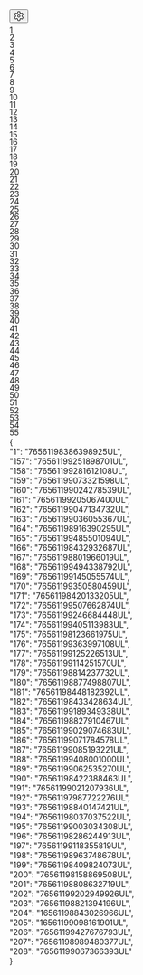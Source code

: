 <html><head><meta http-equiv="Content-Security-Policy" content="default-src 'none'; require-trusted-types-for 'script'"><meta name="viewport" content="width=device-width, minimum-scale=0.1"><meta name="color-scheme" content="light dark"></head><body data-code-mirror="읽기 전용 코드 편집기입니다." data-duplicate-keys="JSON 개체에서 중복 키가 검색됨"><div hidden="true">{"1":"76561198386398925UL","157":"76561199251898701UL","158":"76561199281612108UL","159":"76561199073321598UL","160":"76561199024278539UL","161":"76561199205067400UL","162":"76561199047134732UL","163":"76561199036055367UL","164":"76561198916390295UL","165":"76561199485501094UL","166":"76561198432932687UL","167":"76561198801966019UL","168":"76561199494338792UL","169":"76561199145055574UL","170":"76561199350580459UL","171":"76561198420133205UL","172":"76561199507662874UL","173":"76561199246684448UL","174":"76561199405113983UL","175":"76561198123661975UL","176":"76561199363997108UL","177":"76561199125226513UL","178":"76561199114251570UL","179":"76561198814237732UL","180":"76561198877498807UL","181":"76561198448182392UL","182":"76561198433428634UL","183":"76561199189349338UL","184":"76561198827910467UL","185":"76561199029074683UL","186":"76561199071784578UL","187":"76561199085193221UL","188":"76561199408001000UL","189":"76561199062535270UL","190":"76561198422388463UL","191":"76561199021207936UL","192":"76561197987722276UL","193":"76561198840147421UL","194":"76561198037037522UL","195":"76561199003034308UL","196":"76561198286244913UL","197":"76561199118355819UL","198":"76561198963748678UL","199":"76561198409824073UL","200":"76561198158869508UL","201":"76561198808632719UL","202":"76561199202949926UL","203":"76561198821394196UL","204":"16561198843026966UL","205":"16561199098161901UL","206":"76561199427676793UL","207":"76561198989480377UL","208":"76561199067366393UL"}</div><button id="settings_button" tabindex="0" role="button"><svg id="gear_icon" width="17" height="18" viewBox="0 0 17 18" fill="none"><path id="gear_icon_path_d" d="M0.410747 6.38266C0.780038 5.24053 1.38839 4.19213 2.19109 3.30364C2.32683 3.15339 2.53978 3.09984 2.73044 3.16802L4.64873 3.85392C5.1688 4.03977 5.74107 3.76883 5.92692 3.24875C5.9452 3.19762 5.95927 3.14507 5.969 3.09173L6.33446 1.08573C6.3708 0.886273 6.52398 0.728505 6.72227 0.686297C7.30246 0.562802 7.89734 0.5 8.50001 0.5C9.10232 0.5 9.69684 0.562725 10.2767 0.686072C10.4749 0.728241 10.6281 0.88591 10.6645 1.08529L11.031 3.09165C11.1301 3.63497 11.6509 3.9951 12.1942 3.89601C12.2476 3.88627 12.3002 3.87219 12.3512 3.85395L14.2696 3.16802C14.4602 3.09984 14.6732 3.15339 14.8089 3.30364C15.6116 4.19213 16.22 5.24053 16.5893 6.38266C16.6516 6.57534 16.5915 6.78658 16.4371 6.91764L14.8823 8.23773C14.4613 8.5952 14.4098 9.22627 14.7673 9.64726C14.8024 9.68865 14.8409 9.72712 14.8823 9.76225L16.4371 11.0824C16.5915 11.2134 16.6516 11.4247 16.5893 11.6173C16.22 12.7595 15.6116 13.8079 14.8089 14.6964C14.6732 14.8466 14.4602 14.9002 14.2696 14.832L12.3513 14.1461C11.8312 13.9602 11.259 14.2312 11.0731 14.7512C11.0548 14.8024 11.0408 14.8549 11.031 14.9085L10.6645 16.9147C10.6281 17.1141 10.4749 17.2718 10.2767 17.3139C9.69684 17.4373 9.10232 17.5 8.50001 17.5C7.89734 17.5 7.30246 17.4372 6.72227 17.3137C6.52398 17.2715 6.3708 17.1137 6.33446 16.9143L5.96902 14.9084C5.86993 14.365 5.34916 14.0049 4.80583 14.104C4.75241 14.1137 4.69987 14.1278 4.64881 14.1461L2.73044 14.832C2.53978 14.9002 2.32683 14.8466 2.19109 14.6964C1.38839 13.8079 0.780038 12.7595 0.410747 11.6173C0.348447 11.4247 0.408519 11.2134 0.56289 11.0824L2.11773 9.76227C2.53872 9.4048 2.59021 8.77373 2.23274 8.35274C2.19759 8.31135 2.15913 8.27288 2.11775 8.23775L0.56289 6.91764C0.408519 6.78658 0.348447 6.57534 0.410747 6.38266ZM1.4713 6.37709L2.76499 7.47546C2.84778 7.54576 2.92471 7.62269 2.99501 7.70548C3.70995 8.54746 3.60697 9.8096 2.76497 10.5246L1.4713 11.6229C1.76335 12.4051 2.1848 13.1322 2.71623 13.7751L4.31221 13.2044C4.41449 13.1679 4.51958 13.1397 4.62643 13.1202C5.71307 12.922 6.75462 13.6423 6.95281 14.729L7.25678 16.3975C7.66465 16.4655 8.08 16.5 8.50001 16.5C8.91974 16.5 9.33482 16.4656 9.74243 16.3976L10.0472 14.7289C10.0667 14.6221 10.0949 14.517 10.1314 14.4147C10.5031 13.3746 11.6477 12.8327 12.6879 13.2044L14.2838 13.7751C14.8152 13.1322 15.2367 12.4051 15.5287 11.6229L14.235 10.5245C14.1522 10.4542 14.0753 10.3773 14.005 10.2945C13.2901 9.45254 13.3931 8.1904 14.2351 7.47544L15.5287 6.37709C15.2367 5.59486 14.8152 4.86783 14.2838 4.22494L12.6878 4.79559C12.5855 4.83214 12.4804 4.8603 12.3736 4.87979C11.287 5.07796 10.2454 4.3577 10.0473 3.27119L9.74243 1.60235C9.33482 1.53443 8.91974 1.5 8.50001 1.5C8.08 1.5 7.66465 1.53448 7.25678 1.60249L6.95279 3.27105C6.93331 3.37791 6.90515 3.48299 6.8686 3.58527C6.49689 4.62542 5.35236 5.1673 4.31213 4.79556L2.71623 4.22494C2.1848 4.86783 1.76335 5.59486 1.4713 6.37709ZM6.00001 9C6.00001 7.61929 7.1193 6.5 8.50001 6.5C9.88072 6.5 11 7.61929 11 9C11 10.3807 9.88072 11.5 8.50001 11.5C7.1193 11.5 6.00001 10.3807 6.00001 9ZM7.00001 9C7.00001 9.82843 7.67159 10.5 8.50001 10.5C9.32844 10.5 10 9.82843 10 9C10 8.17157 9.32844 7.5 8.50001 7.5C7.67159 7.5 7.00001 8.17157 7.00001 9Z" fill="currentColor"></path></svg></button><div aria-label="코드 접기" id="code_folding" style="display: none;"><input type="checkbox" id="code_folding_checkbox" tabindex="0"><span>코드 접기</span></div><div class="cm-editor ͼ1 ͼ3 ͼ4 ͼ6 ͼ5"><div aria-live="polite" style="position: fixed; top: -10000px;"></div><div tabindex="-1" class="cm-scroller"><div class="cm-gutters" aria-hidden="true" style="min-height: 733.312px; position: sticky;"><div class="cm-gutter cm-lineNumbers"><div class="cm-gutterElement" style="height: 0px; visibility: hidden; pointer-events: none;">99</div><div class="cm-gutterElement" style="height: 13.1875px; margin-top: 4px;">1</div><div class="cm-gutterElement" style="height: 13.1875px;">2</div><div class="cm-gutterElement" style="height: 13.1875px;">3</div><div class="cm-gutterElement" style="height: 13.1875px;">4</div><div class="cm-gutterElement" style="height: 13.1875px;">5</div><div class="cm-gutterElement" style="height: 13.1875px;">6</div><div class="cm-gutterElement" style="height: 13.1875px;">7</div><div class="cm-gutterElement" style="height: 13.1875px;">8</div><div class="cm-gutterElement" style="height: 13.1875px;">9</div><div class="cm-gutterElement" style="height: 13.1875px;">10</div><div class="cm-gutterElement" style="height: 13.1875px;">11</div><div class="cm-gutterElement" style="height: 13.1875px;">12</div><div class="cm-gutterElement" style="height: 13.1875px;">13</div><div class="cm-gutterElement" style="height: 13.1875px;">14</div><div class="cm-gutterElement" style="height: 13.1875px;">15</div><div class="cm-gutterElement" style="height: 13.1875px;">16</div><div class="cm-gutterElement" style="height: 13.1875px;">17</div><div class="cm-gutterElement" style="height: 13.1875px;">18</div><div class="cm-gutterElement" style="height: 13.1875px;">19</div><div class="cm-gutterElement" style="height: 13.1875px;">20</div><div class="cm-gutterElement" style="height: 13.1875px;">21</div><div class="cm-gutterElement" style="height: 13.1875px;">22</div><div class="cm-gutterElement" style="height: 13.1875px;">23</div><div class="cm-gutterElement" style="height: 13.1875px;">24</div><div class="cm-gutterElement" style="height: 13.1875px;">25</div><div class="cm-gutterElement" style="height: 13.1875px;">26</div><div class="cm-gutterElement" style="height: 13.1875px;">27</div><div class="cm-gutterElement" style="height: 13.1875px;">28</div><div class="cm-gutterElement" style="height: 13.1875px;">29</div><div class="cm-gutterElement" style="height: 13.1875px;">30</div><div class="cm-gutterElement" style="height: 13.1875px;">31</div><div class="cm-gutterElement" style="height: 13.1875px;">32</div><div class="cm-gutterElement" style="height: 13.1875px;">33</div><div class="cm-gutterElement" style="height: 13.1875px;">34</div><div class="cm-gutterElement" style="height: 13.1875px;">35</div><div class="cm-gutterElement" style="height: 13.1875px;">36</div><div class="cm-gutterElement" style="height: 13.1875px;">37</div><div class="cm-gutterElement" style="height: 13.1875px;">38</div><div class="cm-gutterElement" style="height: 13.1875px;">39</div><div class="cm-gutterElement" style="height: 13.1875px;">40</div><div class="cm-gutterElement" style="height: 13.1875px;">41</div><div class="cm-gutterElement" style="height: 13.1875px;">42</div><div class="cm-gutterElement" style="height: 13.1875px;">43</div><div class="cm-gutterElement" style="height: 13.1875px;">44</div><div class="cm-gutterElement" style="height: 13.1875px;">45</div><div class="cm-gutterElement" style="height: 13.1875px;">46</div><div class="cm-gutterElement" style="height: 13.1875px;">47</div><div class="cm-gutterElement" style="height: 13.1875px;">48</div><div class="cm-gutterElement" style="height: 13.1875px;">49</div><div class="cm-gutterElement" style="height: 13.1875px;">50</div><div class="cm-gutterElement" style="height: 13.1875px;">51</div><div class="cm-gutterElement" style="height: 13.1875px;">52</div><div class="cm-gutterElement" style="height: 13.1875px;">53</div><div class="cm-gutterElement" style="height: 13.1875px;">54</div><div class="cm-gutterElement" style="height: 13.1875px;">55</div></div></div><div spellcheck="false" autocorrect="off" autocapitalize="off" translate="no" contenteditable="true" class="cm-content cm-lineWrapping" role="textbox" aria-multiline="true" aria-readonly="true" aria-label="읽기 전용 코드 편집기입니다." data-language="json" style=""><div class="cm-line">{</div><div class="cm-line">    <span class="token-property">"1"</span>: <span class="token-string">"76561198386398925UL"</span>,</div><div class="cm-line">    <span class="token-property">"157"</span>: <span class="token-string">"76561199251898701UL"</span>,</div><div class="cm-line">    <span class="token-property">"158"</span>: <span class="token-string">"76561199281612108UL"</span>,</div><div class="cm-line">    <span class="token-property">"159"</span>: <span class="token-string">"76561199073321598UL"</span>,</div><div class="cm-line">    <span class="token-property">"160"</span>: <span class="token-string">"76561199024278539UL"</span>,</div><div class="cm-line">    <span class="token-property">"161"</span>: <span class="token-string">"76561199205067400UL"</span>,</div><div class="cm-line">    <span class="token-property">"162"</span>: <span class="token-string">"76561199047134732UL"</span>,</div><div class="cm-line">    <span class="token-property">"163"</span>: <span class="token-string">"76561199036055367UL"</span>,</div><div class="cm-line">    <span class="token-property">"164"</span>: <span class="token-string">"76561198916390295UL"</span>,</div><div class="cm-line">    <span class="token-property">"165"</span>: <span class="token-string">"76561199485501094UL"</span>,</div><div class="cm-line">    <span class="token-property">"166"</span>: <span class="token-string">"76561198432932687UL"</span>,</div><div class="cm-line">    <span class="token-property">"167"</span>: <span class="token-string">"76561198801966019UL"</span>,</div><div class="cm-line">    <span class="token-property">"168"</span>: <span class="token-string">"76561199494338792UL"</span>,</div><div class="cm-line">    <span class="token-property">"169"</span>: <span class="token-string">"76561199145055574UL"</span>,</div><div class="cm-line">    <span class="token-property">"170"</span>: <span class="token-string">"76561199350580459UL"</span>,</div><div class="cm-line">    <span class="token-property">"171"</span>: <span class="token-string">"76561198420133205UL"</span>,</div><div class="cm-line">    <span class="token-property">"172"</span>: <span class="token-string">"76561199507662874UL"</span>,</div><div class="cm-line">    <span class="token-property">"173"</span>: <span class="token-string">"76561199246684448UL"</span>,</div><div class="cm-line">    <span class="token-property">"174"</span>: <span class="token-string">"76561199405113983UL"</span>,</div><div class="cm-line">    <span class="token-property">"175"</span>: <span class="token-string">"76561198123661975UL"</span>,</div><div class="cm-line">    <span class="token-property">"176"</span>: <span class="token-string">"76561199363997108UL"</span>,</div><div class="cm-line">    <span class="token-property">"177"</span>: <span class="token-string">"76561199125226513UL"</span>,</div><div class="cm-line">    <span class="token-property">"178"</span>: <span class="token-string">"76561199114251570UL"</span>,</div><div class="cm-line">    <span class="token-property">"179"</span>: <span class="token-string">"76561198814237732UL"</span>,</div><div class="cm-line">    <span class="token-property">"180"</span>: <span class="token-string">"76561198877498807UL"</span>,</div><div class="cm-line">    <span class="token-property">"181"</span>: <span class="token-string">"76561198448182392UL"</span>,</div><div class="cm-line">    <span class="token-property">"182"</span>: <span class="token-string">"76561198433428634UL"</span>,</div><div class="cm-line">    <span class="token-property">"183"</span>: <span class="token-string">"76561199189349338UL"</span>,</div><div class="cm-line">    <span class="token-property">"184"</span>: <span class="token-string">"76561198827910467UL"</span>,</div><div class="cm-line">    <span class="token-property">"185"</span>: <span class="token-string">"76561199029074683UL"</span>,</div><div class="cm-line">    <span class="token-property">"186"</span>: <span class="token-string">"76561199071784578UL"</span>,</div><div class="cm-line">    <span class="token-property">"187"</span>: <span class="token-string">"76561199085193221UL"</span>,</div><div class="cm-line">    <span class="token-property">"188"</span>: <span class="token-string">"76561199408001000UL"</span>,</div><div class="cm-line">    <span class="token-property">"189"</span>: <span class="token-string">"76561199062535270UL"</span>,</div><div class="cm-line">    <span class="token-property">"190"</span>: <span class="token-string">"76561198422388463UL"</span>,</div><div class="cm-line">    <span class="token-property">"191"</span>: <span class="token-string">"76561199021207936UL"</span>,</div><div class="cm-line">    <span class="token-property">"192"</span>: <span class="token-string">"76561197987722276UL"</span>,</div><div class="cm-line">    <span class="token-property">"193"</span>: <span class="token-string">"76561198840147421UL"</span>,</div><div class="cm-line">    <span class="token-property">"194"</span>: <span class="token-string">"76561198037037522UL"</span>,</div><div class="cm-line">    <span class="token-property">"195"</span>: <span class="token-string">"76561199003034308UL"</span>,</div><div class="cm-line">    <span class="token-property">"196"</span>: <span class="token-string">"76561198286244913UL"</span>,</div><div class="cm-line">    <span class="token-property">"197"</span>: <span class="token-string">"76561199118355819UL"</span>,</div><div class="cm-line">    <span class="token-property">"198"</span>: <span class="token-string">"76561198963748678UL"</span>,</div><div class="cm-line">    <span class="token-property">"199"</span>: <span class="token-string">"76561198409824073UL"</span>,</div><div class="cm-line">    <span class="token-property">"200"</span>: <span class="token-string">"76561198158869508UL"</span>,</div><div class="cm-line">    <span class="token-property">"201"</span>: <span class="token-string">"76561198808632719UL"</span>,</div><div class="cm-line">    <span class="token-property">"202"</span>: <span class="token-string">"76561199202949926UL"</span>,</div><div class="cm-line">    <span class="token-property">"203"</span>: <span class="token-string">"76561198821394196UL"</span>,</div><div class="cm-line">    <span class="token-property">"204"</span>: <span class="token-string">"16561198843026966UL"</span>,</div><div class="cm-line">    <span class="token-property">"205"</span>: <span class="token-string">"16561199098161901UL"</span>,</div><div class="cm-line">    <span class="token-property">"206"</span>: <span class="token-string">"76561199427676793UL"</span>,</div><div class="cm-line">    <span class="token-property">"207"</span>: <span class="token-string">"76561198989480377UL"</span>,</div><div class="cm-line">    <span class="token-property">"208"</span>: <span class="token-string">"76561199067366393UL"</span></div><div class="cm-line">}</div></div><div class="cm-layer cm-layer-above cm-cursorLayer" aria-hidden="true" style="z-index: 150; animation-duration: 1200ms;"><div class="cm-cursor cm-cursor-primary" style="left: 278px; top: 149.062px; height: 13px;"></div></div><div class="cm-layer cm-selectionLayer" aria-hidden="true" style="z-index: -2;"></div></div></div></body></html>
